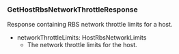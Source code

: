 ### GetHostRbsNetworkThrottleResponse
Response containing RBS network throttle limits for a host.

- networkThrottleLimits: HostRbsNetworkLimits
  - The network throttle limits for the host.
